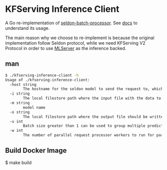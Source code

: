 # KFServing Inference Client

A Go re-implementation of [seldon-batch-processor](https://github.com/SeldonIO/seldon-core/blob/master/python/seldon_core/batch_processor.py). See [docs](https://docs.seldon.io/projects/seldon-core/en/stable/servers/batch.html) to understand its usage.

The main reason why we choose to re-implement is because the original implementation follow Seldon protocol, while we need KFServing V2 Protocol in order to use [MLServer](https://github.com/SeldonIO/MLServer) as the inference backed.

## man 

```sh
$ ./kfserving-inference-client -h
Usage of ./kfserving-inference-client:
  -host string
    	The hostname for the seldon model to send the request to, which can be the ingress of the Seldon model or the service itself
  -i string
    	The local filestore path where the input file with the data to process is located
  -m string
    	model name
  -o string
    	The local filestore path where the output file should be written with the outputs of the batch processing
  -u int
    	Batch size greater than 1 can be used to group multiple predictions into a single request. (default 100)
  -w int
    	The number of parallel request processor workers to run for parallel processing (default 100)
```

## Build Docker Image

$ make build
